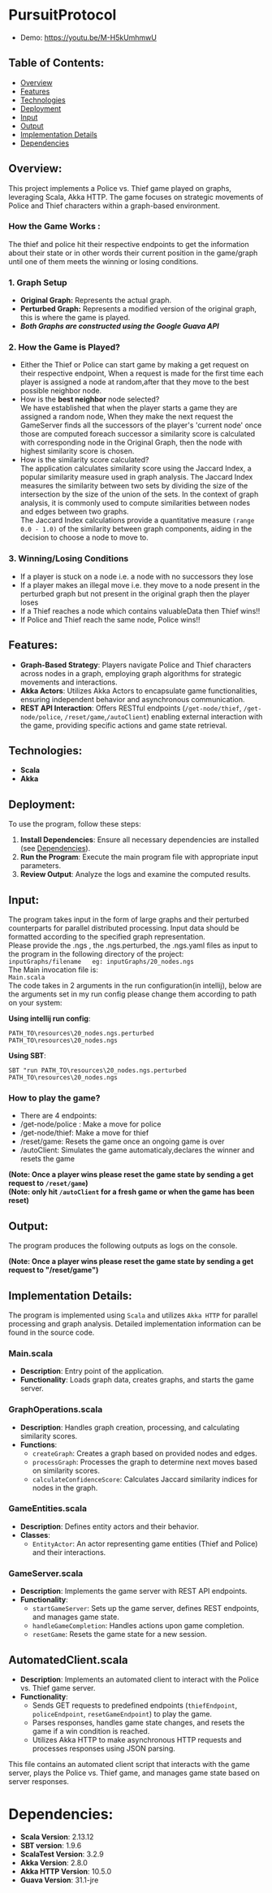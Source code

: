 

# PursuitProtocol
- Demo: https://youtu.be/M-H5kUmhmwU


## Table of Contents:

- [Overview](#overview)
- [Features](#features)
- [Technologies](#technologies)
- [Deployment](#deployment)
- [Input](#input)
- [Output](#output)
- [Implementation Details](#implementation-details)
- [Dependencies](#dependencies)

## Overview:
This project implements a Police vs. Thief game played on graphs, leveraging Scala, Akka HTTP. The game focuses on strategic movements of Police and Thief characters within a graph-based environment. 

### How the Game Works :
The thief and police hit their respective endpoints to get the information about their state or in other words their current position in the game/graph until one of them meets the winning or losing conditions.

### 1. Graph Setup

- **Original Graph:** Represents the actual graph.
- **Perturbed Graph:** Represents a modified version of the original graph, this is where the game is played.
- ***Both Graphs are constructed using the Google Guava API***

### 2. How the Game is Played?

- Either the Thief or Police can start game by making a get request on their respective endpoint, When a request is made for the first time each player is assigned a node at random,after that they move to the best possible neighbor node. 
- How is the **best neighbor** node selected?
    <br> We have established that when the player starts a game they are assigned a random node, When they make the next request the GameServer finds all the successors of the player's 'current node' once those are computed foreach successor a similarity score is calculated with corresponding node in the Original Graph, then the node with highest similarity score is chosen.
- How is the similarity score calculated?
    <br> The application calculates similarity score using the Jaccard Index, a popular similarity measure used in graph analysis. The Jaccard Index measures the similarity between two sets by dividing the size of the intersection by the size of the union of the sets. In the context of graph analysis, it is commonly used to compute similarities between nodes and edges between two graphs. 
    <br> The Jaccard Index calculations provide a quantitative measure `(range 0.0 - 1.0)` of the similarity between graph components, aiding in the decision to choose a node to move to.

### 3. Winning/Losing Conditions

- If a player is stuck on a node i.e. a node with no successors they lose
- If a player makes an illegal move i.e. they move to a node present in the perturbed graph but not present in the original graph then the player loses
- If a Thief reaches a node which contains valuableData then Thief wins!!
- If Police and Thief reach the same node, Police wins!!


## Features:

- **Graph-Based Strategy**: Players navigate Police and Thief characters across nodes in a graph, employing graph algorithms for strategic movements and interactions.
- **Akka Actors**: Utilizes Akka Actors to encapsulate game functionalities, ensuring independent behavior and asynchronous communication.
- **REST API Interaction**: Offers RESTful endpoints (`/get-node/thief`, `/get-node/police`, `/reset/game`,`/autoClient`) enabling external interaction with the game, providing specific actions and game state retrieval.

## Technologies:
- **Scala**
- **Akka**


## Deployment:

To use the program, follow these steps:

1. **Install Dependencies**: Ensure all necessary dependencies are installed (see [Dependencies](#dependencies)).
2. **Run the Program**: Execute the main program file with appropriate input parameters.
3. **Review Output**: Analyze the logs and examine the computed results.

## Input:

The program takes input in the form of large graphs and their perturbed counterparts for parallel distributed processing. Input data should be formatted according to the specified graph representation.  
Please provide the .ngs , the .ngs.perturbed, the .ngs.yaml files as input to the program in the following directory of the project:  
`inputGraphs/filename  
eg: inputGraphs/20_nodes.ngs `  
The Main invocation file is:  
`Main.scala`  
The code takes in 2 arguments in the run configuration(in intellij), below are the arguments set in my run config please change them according to path on your system:

**Using intellij run config**:

`PATH_TO\resources\20_nodes.ngs.perturbed`  
`PATH_TO\resources\20_nodes.ngs`  

**Using SBT**:

`SBT "run PATH_TO\resources\20_nodes.ngs.perturbed PATH_TO\resources\20_nodes.ngs`

### How to play the game?
- There are 4 endpoints:
- /get-node/police : Make a move for police
- /get-node/thief: Make a move for thief
- /reset/game: Resets the game once an ongoing game is over
- /autoClient: Simulates the game automaticaly,declares the winner and resets the game

**(Note: Once a player wins please reset the game state by sending a get request to `/reset/game`)**
<br>**(Note: only hit `/autoClient` for a fresh game or when the game has been reset)**

## Output:

The program produces the following outputs as logs on the console.

**(Note: Once a player wins please reset the game state by sending a get request to "/reset/game")**

## Implementation Details:

The program is implemented using `Scala` and utilizes `Akka HTTP` for parallel processing and graph analysis. Detailed implementation information can be found in the source code.

### Main.scala
- **Description**: Entry point of the application.
- **Functionality**: Loads graph data, creates graphs, and starts the game server.

### GraphOperations.scala
- **Description**: Handles graph creation, processing, and calculating similarity scores.
- **Functions**:
    - `createGraph`: Creates a graph based on provided nodes and edges.
    - `processGraph`: Processes the graph to determine next moves based on similarity scores.
    - `calculateConfidenceScore`: Calculates Jaccard similarity indices for nodes in the graph.

### GameEntities.scala
- **Description**: Defines entity actors and their behavior.
- **Classes**:
    - `EntityActor`: An actor representing game entities (Thief and Police) and their interactions.

### GameServer.scala
- **Description**: Implements the game server with REST API endpoints.
- **Functionality**:
    - `startGameServer`: Sets up the game server, defines REST endpoints, and manages game state.
    - `handleGameCompletion`: Handles actions upon game completion.
    - `resetGame`: Resets the game state for a new session.

## AutomatedClient.scala

- **Description**: Implements an automated client to interact with the Police vs. Thief game server.
- **Functionality**:
    - Sends GET requests to predefined endpoints (`thiefEndpoint`, `policeEndpoint`, `resetGameEndpoint`) to play the game.
    - Parses responses, handles game state changes, and resets the game if a win condition is reached.
    - Utilizes Akka HTTP to make asynchronous HTTP requests and processes responses using JSON parsing.

This file contains an automated client script that interacts with the game server, plays the Police vs. Thief game, and manages game state based on server responses.


# Dependencies:
- **Scala Version**: 2.13.12
- **SBT version**: 1.9.6
- **ScalaTest Version**: 3.2.9
- **Akka Version**: 2.8.0
- **Akka HTTP Version**: 10.5.0
- **Guava Version**: 31.1-jre

